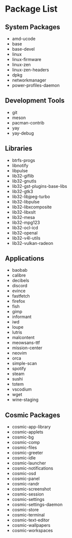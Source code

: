 # Package List

## System Packages
- amd-ucode
- base
- base-devel
- linux
- linux-firmware
- linux-zen
- linux-zen-headers
- dpkg
- networkmanager
- power-profiles-daemon

## Development Tools
- git
- meson
- pacman-contrib
- yay
- yay-debug

## Libraries
- btrfs-progs
- libnotify
- libpulse
- lib32-giflib
- lib32-gnutls
- lib32-gst-plugins-base-libs
- lib32-gtk3
- lib32-libjpeg-turbo
- lib32-libpulse
- lib32-libxcomposite
- lib32-libxslt
- lib32-mesa
- lib32-mpg123
- lib32-ocl-icd
- lib32-openal
- lib32-v4l-utils
- lib32-vulkan-radeon

## Applications
- baobab
- calibre
- decibels
- discord
- evince
- fastfetch
- firefox
- fish
- gimp
- informant
- iwd
- loupe
- lutris
- malcontent
- meowsans-ttf
- mission-center
- neovim
- orca
- simple-scan
- spotify
- steam
- sushi
- totem
- vscodium
- wget
- wine-staging

## Cosmic Packages
- cosmic-app-library
- cosmic-applets
- cosmic-bg
- cosmic-comp
- cosmic-files
- cosmic-greeter
- cosmic-idle
- cosmic-launcher
- cosmic-notifications
- cosmic-osd
- cosmic-panel
- cosmic-randr
- cosmic-screenshot
- cosmic-session
- cosmic-settings
- cosmic-settings-daemon
- cosmic-store
- cosmic-terminal
- cosmic-text-editor
- cosmic-wallpapers
- cosmic-workspaces
